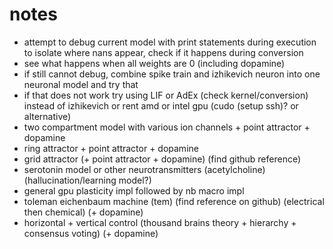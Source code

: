 # notes

- attempt to debug current model with print statements during execution to isolate where nans appear, check if it happens during conversion
- see what happens when all weights are 0 (including dopamine)
- if still cannot debug, combine spike train and izhikevich neuron into one neuronal model and try that
- if that does not work try using LIF or AdEx (check kernel/conversion) instead of izhikevich or rent amd or intel gpu (cudo (setup ssh)? or alternative)
- two compartment model with various ion channels + point attractor + dopamine
- ring attractor + point attractor + dopamine
- grid attractor (+ point attractor + dopamine) (find github reference)
- serotonin model or other neurotransmitters (acetylcholine) (hallucination/learning model?)
- general gpu plasticity impl followed by nb macro impl
- toleman eichenbaum machine (tem) (find reference on github) (electrical then chemical) (+ dopamine)
- horizontal + vertical control (thousand brains theory + hierarchy + consensus voting) (+ dopamine)
